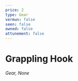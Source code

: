 ```yaml
---
price: 2
type: Gear
vermun: false
seen: false
owned: false
attunement: false
---
```

# Grappling Hook

*Gear, None*